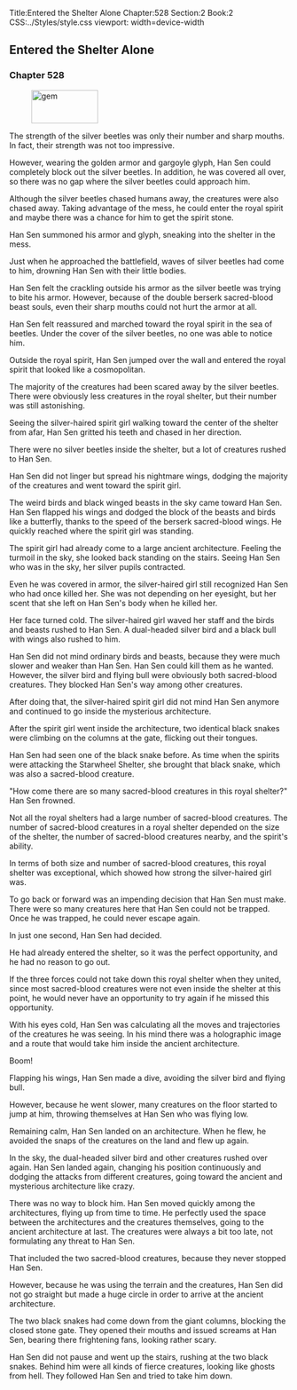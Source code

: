 Title:Entered the Shelter Alone 
Chapter:528 
Section:2 
Book:2 
CSS:../Styles/style.css 
viewport: width=device-width
  
## Entered the Shelter Alone
### Chapter 528
  
<figure>
	<img src="../Images/gem.gif" alt="gem" id="gem" width="120" height="60" />
</figure>
  

  
The strength of the silver beetles was only their number and sharp mouths. In fact, their strength was not too impressive.

However, wearing the golden armor and gargoyle glyph, Han Sen could completely block out the silver beetles. In addition, he was covered all over, so there was no gap where the silver beetles could approach him.

Although the silver beetles chased humans away, the creatures were also chased away. Taking advantage of the mess, he could enter the royal spirit and maybe there was a chance for him to get the spirit stone.

Han Sen summoned his armor and glyph, sneaking into the shelter in the mess.

Just when he approached the battlefield, waves of silver beetles had come to him, drowning Han Sen with their little bodies.

Han Sen felt the crackling outside his armor as the silver beetle was trying to bite his armor. However, because of the double berserk sacred-blood beast souls, even their sharp mouths could not hurt the armor at all.

Han Sen felt reassured and marched toward the royal spirit in the sea of beetles. Under the cover of the silver beetles, no one was able to notice him.

Outside the royal spirit, Han Sen jumped over the wall and entered the royal spirit that looked like a cosmopolitan.

The majority of the creatures had been scared away by the silver beetles. There were obviously less creatures in the royal shelter, but their number was still astonishing.

Seeing the silver-haired spirit girl walking toward the center of the shelter from afar, Han Sen gritted his teeth and chased in her direction.

There were no silver beetles inside the shelter, but a lot of creatures rushed to Han Sen.

Han Sen did not linger but spread his nightmare wings, dodging the majority of the creatures and went toward the spirit girl.

The weird birds and black winged beasts in the sky came toward Han Sen. Han Sen flapped his wings and dodged the block of the beasts and birds like a butterfly, thanks to the speed of the berserk sacred-blood wings. He quickly reached where the spirit girl was standing.

The spirit girl had already come to a large ancient architecture. Feeling the turmoil in the sky, she looked back standing on the stairs. Seeing Han Sen who was in the sky, her silver pupils contracted.

Even he was covered in armor, the silver-haired girl still recognized Han Sen who had once killed her. She was not depending on her eyesight, but her scent that she left on Han Sen's body when he killed her.

Her face turned cold. The silver-haired girl waved her staff and the birds and beasts rushed to Han Sen. A dual-headed silver bird and a black bull with wings also rushed to him.

Han Sen did not mind ordinary birds and beasts, because they were much slower and weaker than Han Sen. Han Sen could kill them as he wanted. However, the silver bird and flying bull were obviously both sacred-blood creatures. They blocked Han Sen's way among other creatures.

After doing that, the silver-haired spirit girl did not mind Han Sen anymore and continued to go inside the mysterious architecture.

After the spirit girl went inside the architecture, two identical black snakes were climbing on the columns at the gate, flicking out their tongues.

Han Sen had seen one of the black snake before. As time when the spirits were attacking the Starwheel Shelter, she brought that black snake, which was also a sacred-blood creature.

"How come there are so many sacred-blood creatures in this royal shelter?" Han Sen frowned.

Not all the royal shelters had a large number of sacred-blood creatures. The number of sacred-blood creatures in a royal shelter depended on the size of the shelter, the number of sacred-blood creatures nearby, and the spirit's ability.

In terms of both size and number of sacred-blood creatures, this royal shelter was exceptional, which showed how strong the silver-haired girl was.

To go back or forward was an impending decision that Han Sen must make. There were so many creatures here that Han Sen could not be trapped. Once he was trapped, he could never escape again.

In just one second, Han Sen had decided.

He had already entered the shelter, so it was the perfect opportunity, and he had no reason to go out.

If the three forces could not take down this royal shelter when they united, since most sacred-blood creatures were not even inside the shelter at this point, he would never have an opportunity to try again if he missed this opportunity.

With his eyes cold, Han Sen was calculating all the moves and trajectories of the creatures he was seeing. In his mind there was a holographic image and a route that would take him inside the ancient architecture.

Boom!

Flapping his wings, Han Sen made a dive, avoiding the silver bird and flying bull.

However, because he went slower, many creatures on the floor started to jump at him, throwing themselves at Han Sen who was flying low.

Remaining calm, Han Sen landed on an architecture. When he flew, he avoided the snaps of the creatures on the land and flew up again.

In the sky, the dual-headed silver bird and other creatures rushed over again. Han Sen landed again, changing his position continuously and dodging the attacks from different creatures, going toward the ancient and mysterious architecture like crazy.

There was no way to block him. Han Sen moved quickly among the architectures, flying up from time to time. He perfectly used the space between the architectures and the creatures themselves, going to the ancient architecture at last. The creatures were always a bit too late, not formulating any threat to Han Sen.

That included the two sacred-blood creatures, because they never stopped Han Sen.

However, because he was using the terrain and the creatures, Han Sen did not go straight but made a huge circle in order to arrive at the ancient architecture.

The two black snakes had come down from the giant columns, blocking the closed stone gate. They opened their mouths and issued screams at Han Sen, bearing there frightening fans, looking rather scary.

Han Sen did not pause and went up the stairs, rushing at the two black snakes. Behind him were all kinds of fierce creatures, looking like ghosts from hell. They followed Han Sen and tried to take him down.